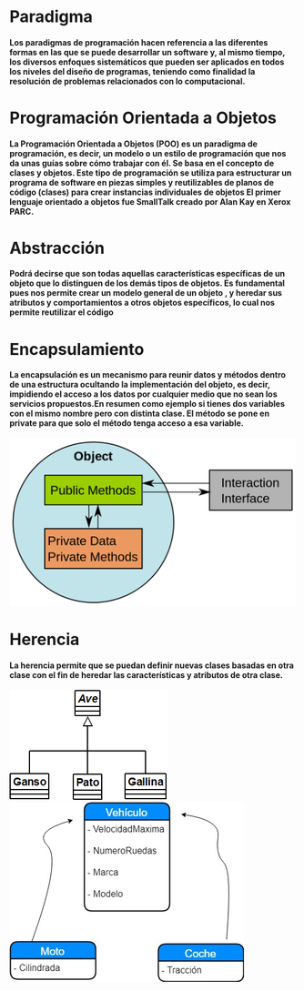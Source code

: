 # Paradigma
#### Los paradigmas de programación hacen referencia a las diferentes formas en las que se puede desarrollar un software y, al mismo tiempo, los diversos enfoques sistemáticos que pueden ser aplicados en todos los niveles del diseño de programas, teniendo como finalidad la resolución de problemas relacionados con lo computacional.
# Programación Orientada a Objetos
#### La Programación Orientada a Objetos (POO) es un paradigma de programación, es decir, un modelo o un estilo de programación que nos da unas guías sobre cómo trabajar con él. Se basa en el concepto de clases y objetos. Este tipo de programación se utiliza para estructurar un programa de software en piezas simples y reutilizables de planos de código (clases) para crear instancias individuales de objetos El primer lenguaje orientado a objetos fue SmallTalk creado  por Alan Kay en Xerox PARC.
# Abstracción
#### Podrá decirse que son todas aquellas características específicas de un objeto que lo distinguen de los demás tipos de objetos. Es fundamental pues nos permite crear un modelo general de un objeto , y heredar sus atributos y comportamientos a otros objetos específicos, lo cual nos permite reutilizar el código
# Encapsulamiento
#### La encapsulación es un mecanismo para reunir datos y métodos dentro de una estructura ocultando la implementación del objeto, es decir, impidiendo el acceso a los datos por cualquier medio que no sean los servicios propuestos.En resumen como ejemplo si tienes dos variables con el mismo nombre pero con distinta clase. El método se pone en private para que solo el método tenga acceso a esa variable.
![](./img/1024px-CPT-OOP-interfaces.svg.png "encapsulamiento")
# Herencia
#### La herencia permite que se puedan definir nuevas clases basadas en otra clase con el fin  de heredar las características y atributos de otra clase.

![](./img/herencia-min.png "herencia")
![](./img/94489697-9910-4c8e-ade7-ee3fa996362f.jpg "herencia1")



